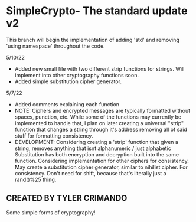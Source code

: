 # SimpleCrypto- The standard update v2

This branch will begin the implementation of adding 'std' and removing 'using namespace' throughout the code.

5/10/22

- Added new small file with two different strip functions for strings. Will implement into other cryptography functions soon.
- Added simple substitution cipher generator.

5/7/22  

- Added comments explaining each function
- NOTE: Ciphers and encrypted messages are typically formatted without spaces, punction, etc. While some of the functions
        may currently be implemented to handle that, I plan on later creating a universal "strip" function that changes a
        string through it's address removing all of said stuff for formatting consistency.
- DEVELOPMENT: 
        Considering creating a 'strip' function that given a string, removes anything that isnt alphanumeric / just alphabetic
        Substitution has both encryption and decryption built into the same function. Considering implementation for other ciphers
        for consistency.
        May create a substitution cipher generator, similar to nihilist cipher.  For consistency. Don't need for shift, because that's literally
        just a rand()%25 thing. 

## CREATED BY TYLER CRIMANDO

Some simple forms of cryptography!
